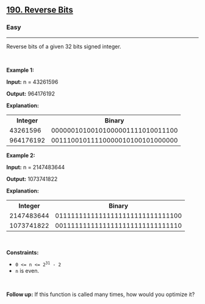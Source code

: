 <h2><a href="https://leetcode.com/problems/reverse-bits/">190. Reverse Bits</a></h2><h3>Easy</h3><hr><p>Reverse bits of a given 32 bits signed integer.</p>

<p>&nbsp;</p>
<p><strong class="example">Example 1:</strong></p>

<div class="example-block">
<p><strong>Input:</strong> <span class="example-io">n = 43261596</span></p>

<p><strong>Output:</strong> <span class="example-io">964176192</span></p>

<p><strong>Explanation:</strong></p>

<table>
	<tbody>
		<tr>
			<th>Integer</th>
			<th>Binary</th>
		</tr>
		<tr>
			<td>43261596</td>
			<td>00000010100101000001111010011100</td>
		</tr>
		<tr>
			<td>964176192</td>
			<td>00111001011110000010100101000000</td>
		</tr>
	</tbody>
</table>
</div>

<p><strong class="example">Example 2:</strong></p>

<div class="example-block">
<p><strong>Input:</strong> <span class="example-io">n = 2147483644</span></p>

<p><strong>Output:</strong> <span class="example-io">1073741822</span></p>

<p><strong>Explanation:</strong></p>

<table>
	<tbody>
		<tr>
			<th>Integer</th>
			<th>Binary</th>
		</tr>
		<tr>
			<td>2147483644</td>
			<td>01111111111111111111111111111100</td>
		</tr>
		<tr>
			<td>1073741822</td>
			<td>00111111111111111111111111111110</td>
		</tr>
	</tbody>
</table>
</div>

<p>&nbsp;</p>
<p><strong>Constraints:</strong></p>

<ul>
	<li><code>0 &lt;= n &lt;= 2<sup>31</sup> - 2</code></li>
	<li><code>n</code> is even.</li>
</ul>

<p>&nbsp;</p>
<p><strong>Follow up:</strong> If this function is called many times, how would you optimize it?</p>
